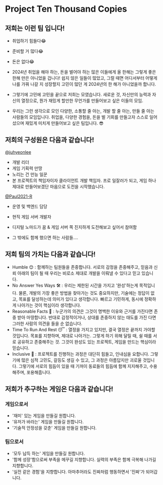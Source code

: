 # Project Ten Thousand Copies
## 저희는 이런 팀 입니다!
- 취업하기 힘들다😂

- 준비할 거 많다😂

- 돈은 없다😂

- 2024년 취업을 해야 하는, 돈을 벌어야 하는 많은 이들에게 올 한해는 그렇게 좋은 한해 만은 아니었을 겁니다! 쉽지 않은 일들이 많았고, 그럴 때면 어디서부터 어떻게 나를 가꿔 나갈 지 성장할지 고민이 많던 게 2024년의 한 해가 아니었을까 합니다. 

- 그렇기에 고민에 고민을 끝으로 저희는 모였습니다. 새로운 것, 자신만의 능력과 자신의 열정으로, 뭔가 재밌게 할만한 무언가를 만들어보고 싶은 이들의 모임. 

- 우리는 그런 생각으로 모인 다양한, 소통할 줄 아는, 개발 할 줄 아는, 만들 줄 아는 사람들의 모임입니다. 취업을, 다양한 경험을, 돈을 벌 기회를 만들고자 스스로 일어섰으며 재밌게 미치게 만들어보고 싶은 팀입니다. 😎

## 저희의 구성원은 다음과 같습니다! 
[@juhyeonlee](https://github.com/juhyeonlee134)
- 개발 리더
- 게임 기획력 만땅
- 노리는 건 만능 일꾼
- 본 프로젝트의 책임자이자 클라이언트 개발 책임자. 프로 일잘러가 되고, 게임 하나 제대로 만들어보겠단 마음으로 도전을 시작했습니다.

[@Paul2021-R](https://github.com/Paul2021-R)
- 운영 및 백엔드 담당
- 현직 게임 서버 개발자
- 디지털 노마드가 꿈 & 게임 서버 쪽 진지하게 도전해보고 싶어서 참여함

- 그 밖에도 함께 했으면 하는 사람들.... 

## 저희 팀의 가치는 다음과 같습니다!
- Humble 😊 : 함께하는 팀원들을 존중합니다. 서로의 감정을 존중해주고, 믿음과 신뢰 아래의 팀이 될 때 우리는 비로소 제대로 개발을 이뤄낼 수 있다고 믿고 있습니다.
- No Answer Yes Ways 🛠️ : 우리는 제한된 시간을 가지고 '완성'하는게 목적입니다. 물론, 개발의 가장 좋은 방법을 찾아가는 것도 중요하지만, 기술에는 정답이 없고, 목표를 달성하는데 의미가 있다고  생각합니다. 빠르고 기민하게, 동시에 정확하게 나아가는 것이 핵심이라 생각합니다.
- Reasonable Facts 🔖 : 누군가의 의견은 그것이 명백한 이유와 근거를 가진다면 존중 받아 마땅합니다. 반대로 감정적이거나, 상대를 존중하지 않는 태도를 가진 다면 그러한 사람의 의견을 들을 순 없습니다. 
- Time To Run And Rest 😴 : 열정을 가지고 있지만, 결국 열정은 끝까지 가야할 것입니다. 목표를 지향하며, 제대로 나아가는. 그렇게 하기 위해 달릴 때, 쉴 때를 서로 공유하고 존중해주는 것. 그것이 완성도 있는 프로젝트, 게임을 만드는 핵심이라 믿습니다. 
- Inclusive 🥺 : 프로젝트를 진행하는 과정은 대단히 힘들고, 인내심을 요합니다. 그렇기에 많은 심적 고민도, 갈등도 생길 수 있고, 그 과정은 아름답지만 괴로울 것입니다. 그렇기에 서로의 힘듬이 있을 때 기꺼이 동료들의 힘듬에 함께 지지해주고, 수용해주며, 포용해줍니다.

## 저희가 추구하는 게임은 다음과 같습니다!
### 게임으로서
- '재미' 있는 게임을 만들길 원합니다.
- '유저가 바라는' 게임을 만들길 원합니다.
- '기술적 안정성을 갖춘' 게임을 만들길 원합니다.

### 팀으로서
- '모두 납득 하는' 게임을 만들길 원합니다.
- '함께 성장'함으로써 부족을 메꾸길 지향합니다. 실력의 부족은 함께 극복해 나가길 지향합니다.
- '실전 같은 경험'을 지향합니다. 아마추어라도 진짜처럼 행동하면서 '진짜'가 되어갑니다.

